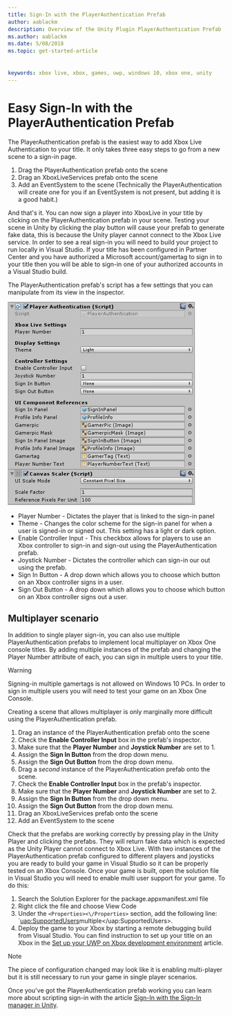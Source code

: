 ```yaml
---
title: Sign-In with the PlayerAuthentication Prefab
author: aablackm
description: Overview of the Unity Plugin PlayerAuthentication Prefab
ms.author: aablackm
ms.date: 5/08/2018
ms.topic: get-started-article


keywords: xbox live, xbox, games, uwp, windows 10, xbox one, unity
---
```

# Easy Sign-In with the PlayerAuthentication Prefab

The PlayerAuthentication prefab is the easiest way to add Xbox Live Authentication to your title. It only takes three easy steps to go from a new scene to a sign-in page.

1. Drag the PlayerAuthentication prefab onto the scene
2. Drag an XboxLiveServices prefab onto the scene
3. Add an EventSystem to the scene (Technically the PlayerAuthentication will create one for you if an EventSystem is not present, but adding it is a good habit.)

And that's it. You can now sign a player into XboxLive in your title by clicking on the PlayerAuthentication prefab in your scene. Testing your scene in Unity by clicking the play button will cause your prefab to generate fake data, this is because the Unity player cannot connect to the Xbox Live service. In order to see a real sign-in you will need to build your project to run locally in Visual Studio. If your title has been configured in Partner Center and you have authorized a Microsoft account/gamertag to sign in to your title then you will be able to sign-in one of your authorized accounts in a Visual Studio build.

The PlayerAuthentication prefab's script has a few settings that you can manipulate from its view in the inspector.

![PlayerAuthentication inspector screenshot](../images/unity/playerauthentication_prefab_inspector.JPG)

* Player Number - Dictates the player that is linked to the sign-in panel
* Theme - Changes the color scheme for the sign-in panel for when a user is signed-in or signed out. This setting has a light or dark option.
* Enable Controller Input - This checkbox allows for players to use an Xbox controller to sign-in and sign-out using the PlayerAuthentication prefab.
* Joystick Number - Dictates the controller which can sign-in our out using the prefab.
* Sign In Button - A drop down which allows you to choose which button on an Xbox controller signs in a user.
* Sign Out Button - A drop down which allows you to choose which button on an Xbox controller signs out a user.

## Multiplayer scenario

In addition to single player sign-in, you can also use multiple PlayerAuthentication prefabs to implement local multiplayer on Xbox One console titles. By adding multiple instances of the prefab and changing the Player Number attribute of each, you can sign in multiple users to your title.

> [!WARNING]
> Signing-in multiple gamertags is not allowed on Windows 10 PCs. In order to sign in multiple users you will need to test your game on an Xbox One Console.

Creating a scene that allows multiplayer is only marginally more difficult using the PlayerAuthentication prefab.

1. Drag an instance of the PlayerAuthentication prefab onto the scene
2. Check the **Enable Controller Input** box in the prefab's inspector.
3. Make sure that the **Player Number** and **Joystick Number** are set to 1.
4. Assign the **Sign In Button** from the drop down menu.
5. Assign the **Sign Out Button** from the drop down menu.
6. Drag a *second* instance of the PlayerAuthentication prefab onto the scene.
7. Check the **Enable Controller Input** box in the prefab's inspector.
8. Make sure that the **Player Number** and **Joystick Number** are set to 2.
9. Assign the **Sign In Button** from the drop down menu.
10. Assign the **Sign Out Button** from the drop down menu.
11. Drag an XboxLiveServices prefab onto the scene
12. Add an EventSystem to the scene

Check that the prefabs are working correctly by pressing play in the Unity Player and clicking the prefabs. They will return fake data which is expected as the Unity Player cannot connect to Xbox Live. With two instances of the PlayerAuthentication prefab configured to different players and joysticks you are ready to build your game in Visual Studio so it can be properly tested on an Xbox Console. Once your game is built, open the solution file in Visual Studio you will need to enable multi user support for your game.
To do this:

1. Search the Solution Explorer for the package.appxmanifest.xml file
2. Right click the file and choose View Code
3. Under the `<Properties><\/Properties>` section, add the following line: `<uap:SupportedUsers>multiple<\/uap:SupportedUsers>.
4. Deploy the game to your Xbox by starting a remote debugging build from Visual Studio. You can find instruction to set up your title on an Xbox in the [Set up your UWP on Xbox development environment](../../xbox-apps/development-environment-setup.md) article.

> [!NOTE]
> The piece of configuration changed may look like it is enabling multi-player but it is still necessary to run your game in single player scenarios.

Once you've got the PlayerAuthentication prefab working you can learn more about scripting sign-in with the article [Sign-In with the Sign-In manager in Unity](sign-in-manager.md).